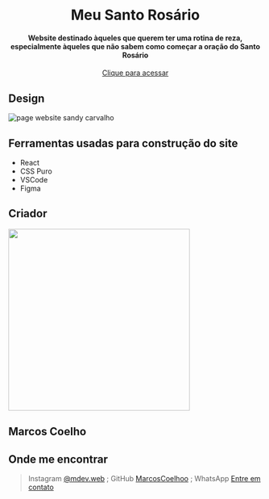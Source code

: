 
<h1 align="center">
  <br>
  <a href="https://meu-santo-rosario.vercel.app/" target="_blank"><img src="https://i.ibb.co/JyLLS2t/image.png" alt="" ></a>
  <br>
    Meu Santo Rosário
  <br>
</h1>

<h4 align="center">Website destinado àqueles que querem ter uma rotina de reza, especialmente àqueles que não sabem como começar a oração do Santo Rosário </h4>

<p align="center">
  <a href="https://meu-santo-rosario.vercel.app/" target="_blank">Clique para acessar<a/>
</p>
  
## Design

  ![page website sandy carvalho](https://i.ibb.co/BGgdQ0J/full-page-santo-rosario.png)

## Ferramentas usadas para construção do site

- React
- CSS Puro
- VSCode
- Figma

## Criador

<a href="https://github.com/MarcosCoelhoo" target="_blank"><img src="https://avatars.githubusercontent.com/u/101224501?v=4" alt="" width="360" height="360"></a>

<h2>Marcos Coelho</h2>

## Onde me encontrar

> Instagram [@mdev.web](https://www.instagram.com/mdev.web/) ;
> GitHub [MarcosCoelhoo](https://github.com/MarcosCoelhoo) ;
> WhatsApp [Entre em contato](https://api.whatsapp.com/send?phone=5591985426763&text=Ol%C3%A1,%20vim%20pelo%20Github!)

